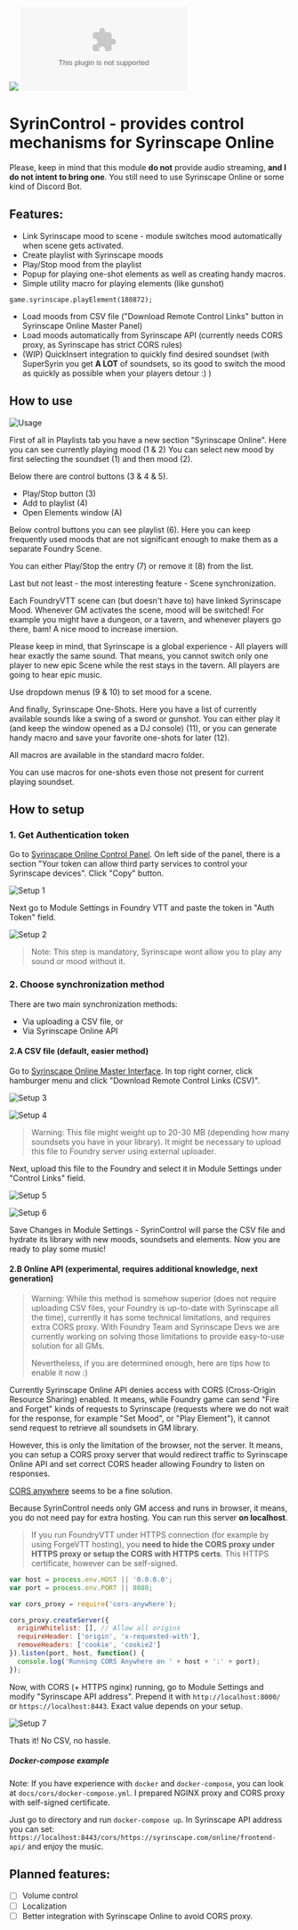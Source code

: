 ![](https://img.shields.io/badge/Foundry-v0.8.6-informational)
![Latest Release Download Count](https://img.shields.io/github/downloads/frondeus/fvtt-syrin-control/latest/module.zip)

<!--- Forge Bazaar Install % Badge -->
<!--- replace <your-module-name> with the `name` in your manifest -->
<!--- ![Forge Installs](https://img.shields.io/badge/dynamic/json?label=Forge%20Installs&query=package.installs&suffix=%25&url=https%3A%2F%2Fforge-vtt.com%2Fapi%2Fbazaar%2Fpackage%2F<your-module-name>&colorB=4aa94a) -->

# SyrinControl - provides control mechanisms for Syrinscape Online
Please, keep in mind that this module **do not** provide audio streaming, **and I do not intent to bring one**. You still need to use Syrinscape Online or some kind of Discord Bot.

## Features:
* Link Syrinscape mood to scene - module switches mood automatically when scene gets activated.
* Create playlist with Syrinscape moods
* Play/Stop mood from the playlist
* Popup for playing one-shot elements as well as creating handy macros.
* Simple utility macro for playing elements (like gunshot)
```
game.syrinscape.playElement(180872);
```
* Load moods from CSV file ("Download Remote Control Links" button in Syrinscape Online Master Panel)
* Load moods automatically from Syrinscape API (currently needs CORS proxy, as Syrinscape has strict CORS rules)
* (WIP) QuickInsert integration to quickly find desired soundset (with SuperSyrin you get **A LOT** of soundsets, so its good to switch the mood as quickly as possible when your players detour :) )

## How to use

![Usage](https://user-images.githubusercontent.com/1165825/142780722-85a9163b-4afa-4f61-b2be-df89519194e0.png)

First of all in Playlists tab you have a new section "Syrinscape Online".
Here you can see currently playing mood (1 & 2)
You can select new mood by first selecting the soundset (1) and then mood (2).

Below there are control buttons (3 & 4 & 5).
* Play/Stop button (3)
* Add to playlist (4)
* Open Elements window (A)

Below control buttons you can see playlist (6). Here you can keep frequently used moods that are not significant enough to make them as a separate Foundry Scene.

You can either Play/Stop the entry (7) or remove it (8) from the list.

Last but not least - the most interesting feature - Scene synchronization.

Each FoundryVTT scene can (but doesn't have to) have linked Syrinscape Mood. Whenever GM activates the scene, mood will be switched!
For example you might have a dungeon, or a tavern, and whenever players go there, bam! A nice mood to increase imersion.

Please keep in mind, that Syrinscape is a global experience - All players will hear exactly the same sound.
That means, you cannot switch only one player to new epic Scene while the rest stays in the tavern. All players are going to hear epic music.

Use dropdown menus (9 & 10) to set mood for a scene.

And finally, Syrinscape One-Shots. Here you have a list of currently available sounds like a swing of a sword or gunshot. You can either play it (and keep the window opened as a DJ console) (11), or you can generate handy macro and save your favorite one-shots for later (12).

All macros are available in the standard macro folder.

You can use macros for one-shots even those not present for current playing soundset.


## How to setup

### 1. Get Authentication token
Go to [Syrinscape Online Control Panel](https://syrinscape.com/online/cp).
On left side of the panel, there is a section "Your token can allow third party services to control your Syrinscape devices".
Click "Copy" button.

![Setup 1](https://user-images.githubusercontent.com/1165825/142780736-70118de0-32bc-4cd7-8d95-055cd44dc054.png)

Next go to Module Settings in Foundry VTT and paste the token in "Auth Token" field.

![Setup 2](https://user-images.githubusercontent.com/1165825/142780756-4e4a23b7-b511-4e22-afbd-8012435e59b1.png)

> Note: This step is mandatory, Syrinscape wont allow you to play any sound or mood without it.

### 2. Choose synchronization method
There are two main synchronization methods:
* Via uploading a CSV file, or
* Via Syrinscape Online API

#### 2.A CSV file (default, easier method)
Go to [Syrinscape Online Master Interface](https://syrinscape.com/online/master/#/).
In top right corner, click hamburger menu and click "Download Remote Control Links (CSV)".

![Setup 3](https://user-images.githubusercontent.com/1165825/142780769-a4a6ea4c-8372-4580-a31e-190578e8f83f.png)

![Setup 4](https://user-images.githubusercontent.com/1165825/142780784-e0513ba6-877c-4a28-8041-72410cb49936.png)


> Warning: This file might weight up to 20-30 MB (depending how many soundsets you have in your library).
> It might be necessary to upload this file to Foundry server using external uploader.

Next, upload this file to the Foundry and select it in Module Settings under "Control Links" field.

![Setup 5](https://user-images.githubusercontent.com/1165825/142780804-459a78f3-6947-4172-9a22-e95c373b90a1.png)

![Setup 6](https://user-images.githubusercontent.com/1165825/142780821-523ffa34-4ec0-4ecc-9ea6-c7cef86883b6.png)


Save Changes in Module Settings - SyrinControl will parse the CSV file and hydrate its library with new moods, soundsets and elements.
Now you are ready to play some music!

#### 2.B Online API (experimental, requires additional knowledge, next generation)

> Warning: While this method is somehow superior (does not require uploading CSV files, your Foundry is up-to-date with Syrinscape all the time), currently it has some technical limitations, and requires extra CORS proxy.
> With Foundry Team and Syrinscape Devs we are currently working on solving those limitations to provide easy-to-use solution for all GMs.
>
> Nevertheless, if you are determined enough, here are tips how to enable it now :)

Currently Syrinscape Online API denies access with CORS (Cross-Origin Resource Sharing) enabled.
It means, while Foundry game can send "Fire and Forget" kinds of requests to Syrinscape (requests where we do not wait for the response, for example "Set Mood", or "Play Element"), it cannot send request to retrieve all soundsets in GM library.

However, this is only the limitation of the browser, not the server. It means, you can setup a CORS proxy server that would redirect traffic to Syrinscape Online API and set correct CORS header allowing Foundry to listen on responses.

[CORS anywhere](https://github.com/Rob--W/cors-anywhere) seems to be a fine solution.

Because SyrinControl needs only GM access and runs in browser, it means, you do not need pay for extra hosting.
You can run this server **on localhost**.

> If you run FoundryVTT under HTTPS connection (for example by using ForgeVTT hosting), you **need to hide the CORS proxy under HTTPS proxy or setup the CORS with HTTPS certs**. This HTTPS certificate, however can be self-signed.

``` javascript
var host = process.env.HOST || '0.0.0.0';
var port = process.env.PORT || 8080;

var cors_proxy = require('cors-anywhere');

cors_proxy.createServer({
  originWhitelist: [], // Allow all origins
  requireHeader: ['origin', 'x-requested-with'],
  removeHeaders: ['cookie', 'cookie2']
}).listen(port, host, function() {
  console.log('Running CORS Anywhere on ' + host + ':' + port);
});
```

Now, with CORS (+ HTTPS nginx) running, go to Module Settings and modify "Syrinscape API address".
Prepend it with `http://localhost:8000/` or `https://localhost:8443`. Exact value depends on your setup.

![Setup 7](https://user-images.githubusercontent.com/1165825/142780850-bbbf2948-f512-40e0-b5fb-e7942a1748c6.png)


Thats it! No CSV, no hassle.


##### Docker-compose example
Note: If you have experience with `docker` and `docker-compose`, you can look at `docs/cors/docker-compose.yml`. 
I prepared NGINX proxy and CORS proxy with self-signed certificate.

Just go to directory and run `docker-compose up`.
In Syrinscape API address you can set: `https://localhost:8443/cors/https://syrinscape.com/online/frontend-api/` and enjoy the music.


## Planned features:
* [ ] Volume control
* [ ] Localization
* [ ] Better integration with Syrinscape Online to avoid CORS proxy.
